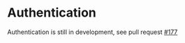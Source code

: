 # Authentication

Authentication is still in development, see pull request [#177](https://github.com/scylladb/scylla-rust-driver/pull/177)